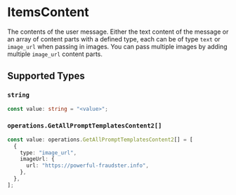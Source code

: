 # ItemsContent

The contents of the user message. Either the text content of the message or an array of content parts with a defined type, each can be of type `text` or `image_url` when passing in images. You can pass multiple images by adding multiple `image_url` content parts. 


## Supported Types

### `string`

```typescript
const value: string = "<value>";
```

### `operations.GetAllPromptTemplatesContent2[]`

```typescript
const value: operations.GetAllPromptTemplatesContent2[] = [
  {
    type: "image_url",
    imageUrl: {
      url: "https://powerful-fraudster.info",
    },
  },
];
```

